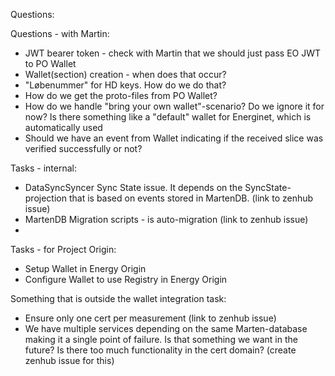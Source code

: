 Questions:

Questions - with Martin:
* JWT bearer token - check with Martin that we should just pass EO JWT to PO Wallet
* Wallet(section) creation - when does that occur?
* "Løbenummer" for HD keys. How do we do that?
* How do we get the proto-files from PO Wallet?
* How do we handle "bring your own wallet"-scenario? Do we ignore it for now? Is there something like a "default" wallet for Energinet, which is automatically used
* Should we have an event from Wallet indicating if the received slice was verified successfully or not?

Tasks - internal:

* DataSyncSyncer Sync State issue. It depends on the SyncState-projection that is based on events stored in MartenDB. (link to zenhub issue)
* MartenDB Migration scripts - is auto-migration (link to zenhub issue)
*

Tasks - for Project Origin:

* Setup Wallet in Energy Origin
* Configure Wallet to use Registry in Energy Origin

Something that is outside the wallet integration task:

* Ensure only one cert per measurement (link to zenhub issue)
* We have multiple services depending on the same Marten-database making it a single point of failure. Is that something we want in the future? Is there too much functionality in the cert domain? (create zenhub issue for this)

